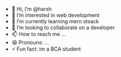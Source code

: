 - 👋 Hi, I’m @harsh
- 👀 I’m interested in web development
- 🌱 I’m currently learning mern stsack
- 💞️ I’m looking to collaborate on a developer
- 📫 How to reach me ...
- 😄 Pronouns: ...
- ⚡ Fun fact: im a BCA student

<!---
piyush1740x/piyush1740x is a ✨ special ✨ repository because its `README.md` (this file) appears on your GitHub profile.
You can click the Preview link to take a look at your changes.
--->
